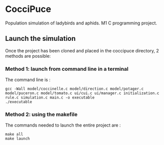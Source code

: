 # CocciPuce

Population simulation of ladybirds and aphids. M1 C programming project.

## Launch the simulation

Once the project has been cloned and placed in the coccipuce directory, 2 methods are possible: <br/>

### Method 1: launch from command line in a terminal

The command line is :<br/>

    gcc -Wall model/coccinelle.c model/direction.c model/potager.c model/puceron.c model/tomato.c ui/cui.c ui/manager.c initialization.c rule.c simulation.c main.c -o executable
    ./executable

### Method 2: using the makefile

The commands needed to launch the entire project are :<br/>

    make all
    make launch
